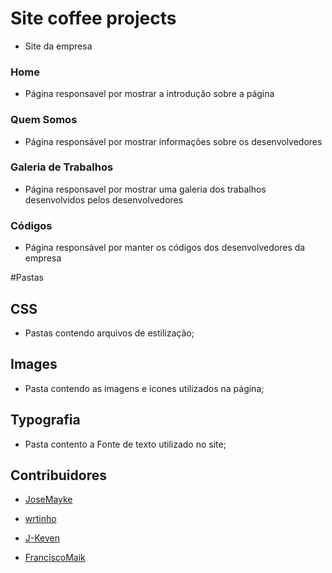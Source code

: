# Site coffee projects
- Site da empresa


### Home
* Página responsavel por mostrar a introdução sobre a página 

### Quem Somos
* Página responsável por mostrar informações sobre os desenvolvedores 

### Galeria de Trabalhos
* Página responsavel por mostrar uma galeria dos trabalhos desenvolvidos pelos desenvolvedores 

### Códigos
* Página responsável por manter os códigos dos desenvolvedores da empresa 

#Pastas
## CSS
* Pastas contendo arquivos de estilização;

## Images
* Pasta contendo as imagens e icones utilizados na página;

## Typografia
* Pasta contento a Fonte de texto utilizado no site;

## Contribuidores

- [JoseMayke](<https://github.com/JoseMayke>)

- [wrtinho](<https://github.com/wrtinho/>)
 
- [J-Keven](<https://github.com/J-Keven>)
 
- [FranciscoMaik](<https://github.com/FranciscoMaik>) 
